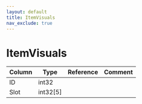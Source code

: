 ```yaml
---
layout: default
title: ItemVisuals
nav_exclude: true
---
```

# ItemVisuals

| Column | Type | Reference | Comment |
|--------|------|-----------|---------|
|ID|int32|||
|Slot|int32[5]|||
